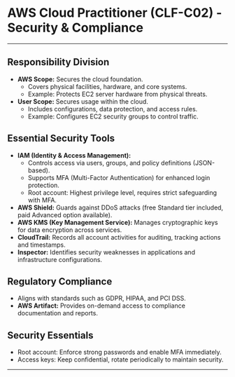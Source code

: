 # AWS Cloud Practitioner (CLF-C02) - Security & Compliance

---

## Responsibility Division
- **AWS Scope:** Secures the cloud foundation.
  - Covers physical facilities, hardware, and core systems.
  - Example: Protects EC2 server hardware from physical threats.
- **User Scope:** Secures usage within the cloud.
  - Includes configurations, data protection, and access rules.
  - Example: Configures EC2 security groups to control traffic.

## Essential Security Tools
- **IAM (Identity & Access Management):**
  - Controls access via users, groups, and policy definitions (JSON-based).
  - Supports MFA (Multi-Factor Authentication) for enhanced login protection.
  - Root account: Highest privilege level, requires strict safeguarding with MFA.
- **AWS Shield:** Guards against DDoS attacks (free Standard tier included, paid Advanced option available).
- **AWS KMS (Key Management Service):** Manages cryptographic keys for data encryption across services.
- **CloudTrail:** Records all account activities for auditing, tracking actions and timestamps.
- **Inspector:** Identifies security weaknesses in applications and infrastructure configurations.

## Regulatory Compliance
- Aligns with standards such as GDPR, HIPAA, and PCI DSS.
- **AWS Artifact:** Provides on-demand access to compliance documentation and reports.

## Security Essentials
- Root account: Enforce strong passwords and enable MFA immediately.
- Access keys: Keep confidential, rotate periodically to maintain security.

---
